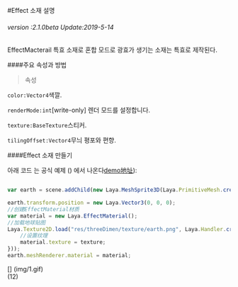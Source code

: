#Effect 소재 설명

###### *version :2.1.0beta   Update:2019-5-14*

EffectMacterail 특효 소재로 혼합 모드로 광효가 생기는 소재는 특효로 제작된다.

####주요 속성과 방법

> 속성

`color:Vector4`색깔.

`renderMode:int`[write-only] 렌더 모드를 설정합니다.

`texture:BaseTexture`스티커.

`tilingOffset:Vector4`무늬 평포와 편향.

####Effect 소재 만들기

아래 코드 는 공식 예제 () 에서 나온다[demo地址](https://layaair.ldc.layabox.com/demo2/?language=ch&category=3d&group=Material&name=EffectMaterialDemo)):


```typescript

var earth = scene.addChild(new Laya.MeshSprite3D(Laya.PrimitiveMesh.createSphere())) as Laya.MeshSprite3D;

earth.transform.position = new Laya.Vector3(0, 0, 0);
//创建EffectMaterial材质
var material = new Laya.EffectMaterial();
//加载地球贴图
Laya.Texture2D.load("res/threeDimen/texture/earth.png", Laya.Handler.create(this, function(texture) {
    //设置纹理
    material.texture = texture; 
}));
earth.meshRenderer.material = material;
```


[] (img/1.gif)<br>(12)
